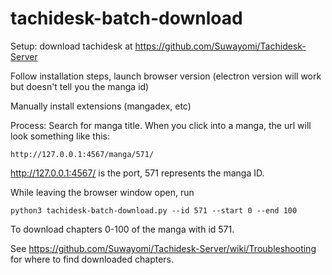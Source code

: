 # tachidesk-batch-download

Setup: download tachidesk at <https://github.com/Suwayomi/Tachidesk-Server>

Follow installation steps, launch browser version (electron version will work but doesn't tell you the manga id)

Manually install extensions (mangadex, etc)

Process: Search for manga title. When you click into a manga, the url will look something like this:

```
http://127.0.0.1:4567/manga/571/
```

http://127.0.0.1:4567/ is the port, 571 represents the manga ID.

While leaving the browser window open, run

```
python3 tachidesk-batch-download.py --id 571 --start 0 --end 100
```

To download chapters 0-100 of the manga with id 571.

See <https://github.com/Suwayomi/Tachidesk-Server/wiki/Troubleshooting> for where to find downloaded chapters.
